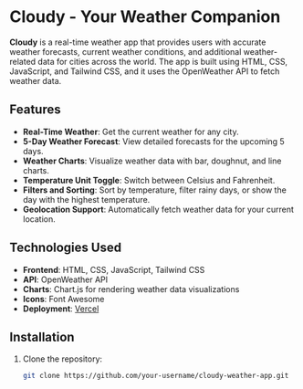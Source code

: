 # Cloudy - Your Weather Companion

**Cloudy** is a real-time weather app that provides users with accurate weather forecasts, current weather conditions, and additional weather-related data for cities across the world. The app is built using HTML, CSS, JavaScript, and Tailwind CSS, and it uses the OpenWeather API to fetch weather data.

## Features

- **Real-Time Weather**: Get the current weather for any city.
- **5-Day Weather Forecast**: View detailed forecasts for the upcoming 5 days.
- **Weather Charts**: Visualize weather data with bar, doughnut, and line charts.
- **Temperature Unit Toggle**: Switch between Celsius and Fahrenheit.
- **Filters and Sorting**: Sort by temperature, filter rainy days, or show the day with the highest temperature.
- **Geolocation Support**: Automatically fetch weather data for your current location.

## Technologies Used

- **Frontend**: HTML, CSS, JavaScript, Tailwind CSS
- **API**: OpenWeather API
- **Charts**: Chart.js for rendering weather data visualizations
- **Icons**: Font Awesome
- **Deployment**: [Vercel](https://cloudy-weather-app.vercel.app/)

## Installation

1. Clone the repository:
   ```bash
   git clone https://github.com/your-username/cloudy-weather-app.git
